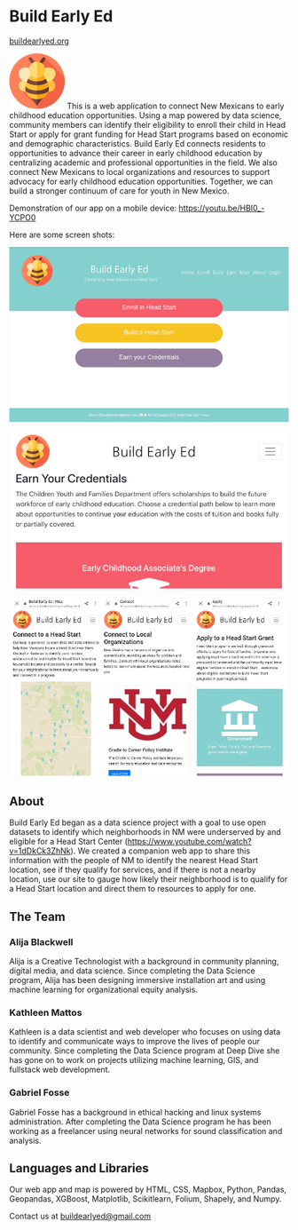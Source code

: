 
# Build Early Ed
[buildearlyed.org](buildearlyed.org)

![NM BEE](https://github.com/Brain-Gang/Build-Early-Ed/blob/master/images/bee_medium.png)
This is a web application to connect New Mexicans to early childhood education opportunities. Using a map powered by data science, community members can identify their eligibility to enroll their child in Head Start or apply for grant funding for Head Start programs based on economic and demographic characteristics. Build Early Ed connects residents to opportunities to advance their career in early childhood education by centralizing academic and professional opportunities in the field. We also connect New Mexicans to local organizations and resources to support advocacy for early childhood education opportunities. Together, we can build a stronger continuum of care for youth in New Mexico.

Demonstration of our app on a mobile device:
https://youtu.be/HBI0_-YCPO0

Here are some screen shots:

![NM BEE](https://github.com/Brain-Gang/Build-Early-Ed/blob/master/images/nmbee_landing.png)

![NM BEE](https://github.com/Brain-Gang/Build-Early-Ed/blob/master/images/nmbee_iphone_ls.png)

![NM BEE](https://github.com/Brain-Gang/Build-Early-Ed/blob/master/images/mobileScreenshots.png)


## About
Build Early Ed began as a data science project with a goal to use open datasets to identify which neighborhoods in NM were underserved by and eligible for a Head Start Center (https://www.youtube.com/watch?v=1dDkCk3ZhNk). We created a companion web app to share this information with the people of NM to identify the nearest Head Start location,  see if they qualify for services, and if there is not a nearby location, use our site to gauge how likely their neighborhood is to qualify for a Head Start location and direct them to resources to apply for one.

## The Team
### Alija Blackwell
Alija is a Creative Technologist with a background in community planning, digital media, and data science. Since completing the Data Science program, Alija has been designing immersive installation art and using machine learning for organizational equity analysis.

### Kathleen Mattos
Kathleen is a data scientist and web developer who focuses on using data to identify and communicate ways to improve the lives of people our community. Since completing the Data Science program at Deep Dive she has gone on to work on projects utilizing machine learning, GIS, and fullstack web development.

### Gabriel Fosse
Gabriel Fosse has a background in ethical hacking and linux systems administration. After completing the Data Science program he has been working as a freelancer using neural networks for sound classification and analysis.

## Languages and Libraries
Our web app and map is powered by HTML, CSS, Mapbox, Python, Pandas, Geopandas, XGBoost, Matplotlib, Scikitlearn, Folium, Shapely, and Numpy. 

Contact us at buildearlyed@gmail.com
